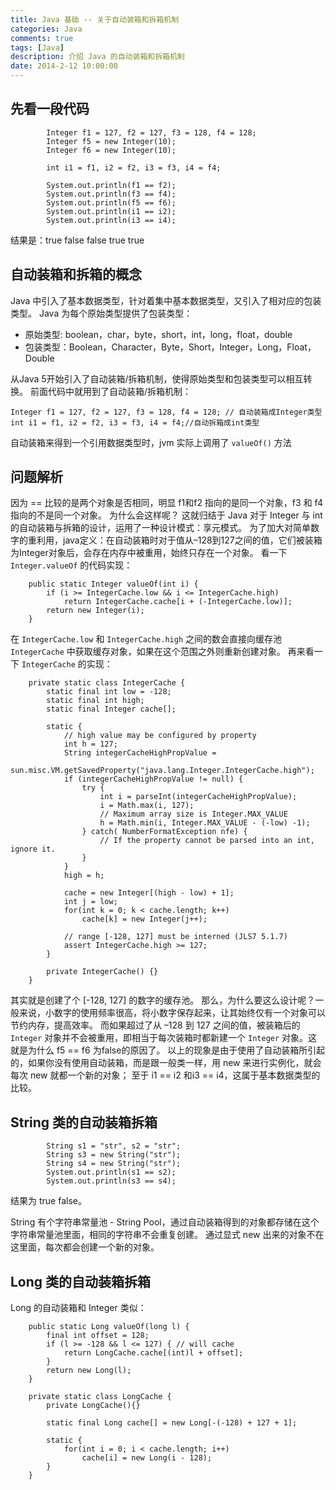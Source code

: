 ```yaml
---
title: Java 基础 -- 关于自动装箱和拆箱机制
categories: Java
comments: true
tags: [Java]
description: 介绍 Java 的自动装箱和拆箱机制
date: 2014-2-12 10:00:00
---
```



## 先看一段代码

```
        Integer f1 = 127, f2 = 127, f3 = 128, f4 = 128;
        Integer f5 = new Integer(10);
        Integer f6 = new Integer(10);

        int i1 = f1, i2 = f2, i3 = f3, i4 = f4;

        System.out.println(f1 == f2);
        System.out.println(f3 == f4);
        System.out.println(f5 == f6);
        System.out.println(i1 == i2);
        System.out.println(i3 == i4);
```

结果是：true false false true true

## 自动装箱和拆箱的概念

Java 中引入了基本数据类型，针对着集中基本数据类型，又引入了相对应的包装类型。
Java 为每个原始类型提供了包装类型：

 - 原始类型: boolean，char，byte，short，int，long，float，double
 - 包装类型：Boolean，Character，Byte，Short，Integer，Long，Float，Double

从Java 5开始引入了自动装箱/拆箱机制，使得原始类型和包装类型可以相互转换。
前面代码中就用到了自动装箱/拆箱机制：

```
Integer f1 = 127, f2 = 127, f3 = 128, f4 = 128; // 自动装箱成Integer类型
int i1 = f1, i2 = f2, i3 = f3, i4 = f4;//自动拆箱成int类型
```

自动装箱来得到一个引用数据类型时，jvm 实际上调用了 `valueOf()` 方法

## 问题解析

因为 == 比较的是两个对象是否相同，明显 f1和f2 指向的是同一个对象，f3 和 f4 指向的不是同一个对象。
为什么会这样呢？
这就归结于 Java 对于 Integer 与 int 的自动装箱与拆箱的设计，运用了一种设计模式：享元模式。
为了加大对简单数字的重利用，java定义：在自动装箱时对于值从–128到127之间的值，它们被装箱为Integer对象后，会存在内存中被重用，始终只存在一个对象。
看一下 `Integer.valueOf` 的代码实现：

```
    public static Integer valueOf(int i) {
        if (i >= IntegerCache.low && i <= IntegerCache.high)
            return IntegerCache.cache[i + (-IntegerCache.low)];
        return new Integer(i);
    }
```

在 `IntegerCache.low` 和 `IntegerCache.high` 之间的数会直接向缓存池 `IntegerCache` 中获取缓存对象，如果在这个范围之外则重新创建对象。
再来看一下  `IntegerCache` 的实现：

```
    private static class IntegerCache {
        static final int low = -128;
        static final int high;
        static final Integer cache[];

        static {
            // high value may be configured by property
            int h = 127;
            String integerCacheHighPropValue =
                sun.misc.VM.getSavedProperty("java.lang.Integer.IntegerCache.high");
            if (integerCacheHighPropValue != null) {
                try {
                    int i = parseInt(integerCacheHighPropValue);
                    i = Math.max(i, 127);
                    // Maximum array size is Integer.MAX_VALUE
                    h = Math.min(i, Integer.MAX_VALUE - (-low) -1);
                } catch( NumberFormatException nfe) {
                    // If the property cannot be parsed into an int, ignore it.
                }
            }
            high = h;

            cache = new Integer[(high - low) + 1];
            int j = low;
            for(int k = 0; k < cache.length; k++)
                cache[k] = new Integer(j++);

            // range [-128, 127] must be interned (JLS7 5.1.7)
            assert IntegerCache.high >= 127;
        }

        private IntegerCache() {}
    }
```
其实就是创建了个 [-128, 127] 的数字的缓存池。
那么，为什么要这么设计呢？一般来说，小数字的使用频率很高，将小数字保存起来，让其始终仅有一个对象可以节约内存，提高效率。
而如果超过了从 –128 到 127 之间的值，被装箱后的 `Integer` 对象并不会被重用，即相当于每次装箱时都新建一个 `Integer` 对象。这就是为什么 f5 == f6 为false的原因了。
以上的现象是由于使用了自动装箱所引起的，如果你没有使用自动装箱，而是跟一般类一样，用 new 来进行实例化，就会每次 new 就都一个新的对象；
至于 i1 == i2 和i3 == i4，这属于基本数据类型的比较。

## String 类的自动装箱拆箱

```
        String s1 = "str", s2 = "str";
        String s3 = new String("str");
        String s4 = new String("str");
        System.out.println(s1 == s2);
        System.out.println(s3 == s4);
```

结果为 true false。

String 有个字符串常量池 - String Pool，通过自动装箱得到的对象都存储在这个字符串常量池里面，相同的字符串不会重复创建。
通过显式 new 出来的对象不在这里面，每次都会创建一个新的对象。

## Long 类的自动装箱拆箱

Long 的自动装箱和 Integer 类似：

```
    public static Long valueOf(long l) {
        final int offset = 128;
        if (l >= -128 && l <= 127) { // will cache
            return LongCache.cache[(int)l + offset];
        }
        return new Long(l);
    }
```

```
    private static class LongCache {
        private LongCache(){}

        static final Long cache[] = new Long[-(-128) + 127 + 1];

        static {
            for(int i = 0; i < cache.length; i++)
                cache[i] = new Long(i - 128);
        }
    }
```

